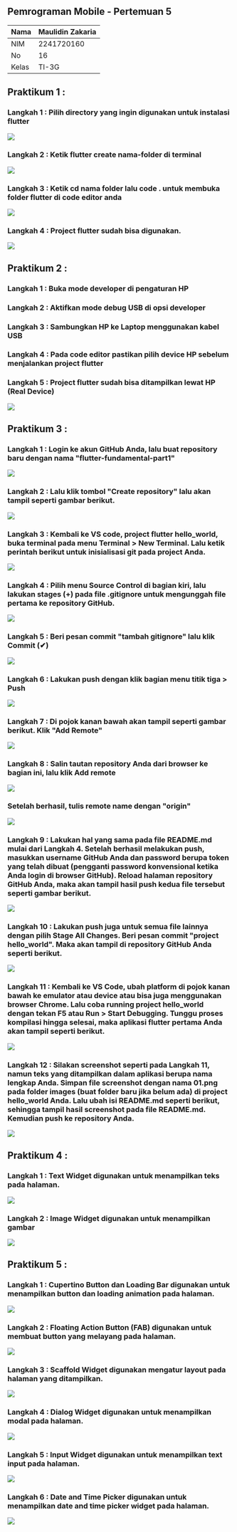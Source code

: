 ## Pemrograman Mobile - Pertemuan 5

| Nama  | Maulidin Zakaria |
| ----- | ---------------- |
| NIM   | 2241720160       |
| No    | 16               |
| Kelas | TI-3G            |

## Praktikum 1 :

### Langkah 1 : Pilih directory yang ingin digunakan untuk instalasi flutter

![](./images/Praktikum_1/Langkah1.png)

### Langkah 2 : Ketik flutter create nama-folder di terminal

![](./images/Praktikum_1/Langkah2.png)

### Langkah 3 : Ketik cd nama folder lalu code . untuk membuka folder flutter di code editor anda

![](./images/Praktikum_1/Langkah3.png)

### Langkah 4 : Project flutter sudah bisa digunakan.

![](./images/Praktikum_1/Langkah4.png)

## Praktikum 2 :

### Langkah 1 : Buka mode developer di pengaturan HP
### Langkah 2 : Aktifkan mode debug USB di opsi developer
### Langkah 3 : Sambungkan HP ke Laptop menggunakan kabel USB
### Langkah 4 : Pada code editor pastikan pilih device HP sebelum menjalankan project flutter
### Langkah 5 : Project flutter sudah bisa ditampilkan lewat HP (Real Device)

![](./images/Praktikum_2/hasil.jpg)

## Praktikum 3 :

### Langkah 1 : Login ke akun GitHub Anda, lalu buat repository baru dengan nama "flutter-fundamental-part1"

![](./images/Praktikum_3/Langkah1.png)

### Langkah 2 : Lalu klik tombol "Create repository" lalu akan tampil seperti gambar berikut.

![](./images/Praktikum_3/Langkah2.png)

### Langkah 3 : Kembali ke VS code, project flutter hello_world, buka terminal pada menu Terminal > New Terminal. Lalu ketik perintah berikut untuk inisialisasi git pada project Anda.

![](./images/Praktikum_3/Langkah3.png)

### Langkah 4 : Pilih menu Source Control di bagian kiri, lalu lakukan stages (+) pada file .gitignore untuk mengunggah file pertama ke repository GitHub.

![](./images/Praktikum_3/Langkah4.png)

### Langkah 5 : Beri pesan commit "tambah gitignore" lalu klik Commit (✔)

![](./images/Praktikum_3/Langkah5.png)

### Langkah 6 : Lakukan push dengan klik bagian menu titik tiga > Push

![](./images/Praktikum_3/Langkah6.png)

### Langkah 7 : Di pojok kanan bawah akan tampil seperti gambar berikut. Klik "Add Remote"

![](./images/Praktikum_3/Langkah7.png)

### Langkah 8 : Salin tautan repository Anda dari browser ke bagian ini, lalu klik Add remote

![](./images/Praktikum_3/Langkah8_1.png)

### Setelah berhasil, tulis remote name dengan "origin"

![](./images/Praktikum_3/Langkah8_2.png)

### Langkah 9 : Lakukan hal yang sama pada file README.md mulai dari Langkah 4. Setelah berhasil melakukan push, masukkan username GitHub Anda dan password berupa token yang telah dibuat (pengganti password konvensional ketika Anda login di browser GitHub). Reload halaman repository GitHub Anda, maka akan tampil hasil push kedua file tersebut seperti gambar berikut.

![](./images/Praktikum_3/Langkah9.png)

### Langkah 10 : Lakukan push juga untuk semua file lainnya dengan pilih Stage All Changes. Beri pesan commit "project hello_world". Maka akan tampil di repository GitHub Anda seperti berikut.

![](./images/Praktikum_3/Langkah10.png)

### Langkah 11 : Kembali ke VS Code, ubah platform di pojok kanan bawah ke emulator atau device atau bisa juga menggunakan browser Chrome. Lalu coba running project hello_world dengan tekan F5 atau Run > Start Debugging. Tunggu proses kompilasi hingga selesai, maka aplikasi flutter pertama Anda akan tampil seperti berikut.

![](./images/Praktikum_3/Langkah11.png)

### Langkah 12 : Silakan screenshot seperti pada Langkah 11, namun teks yang ditampilkan dalam aplikasi berupa nama lengkap Anda. Simpan file screenshot dengan nama 01.png pada folder images (buat folder baru jika belum ada) di project hello_world Anda. Lalu ubah isi README.md seperti berikut, sehingga tampil hasil screenshot pada file README.md. Kemudian push ke repository Anda.

![](./images/Praktikum_3/Langkah12.png)

## Praktikum 4 :

### Langkah 1 : Text Widget digunakan untuk menampilkan teks pada halaman. 

![](./images/Praktikum_4/Langkah1.png)

### Langkah 2 : Image Widget digunakan untuk menampilkan gambar 

![](./images/Praktikum_4/Langkah2.png)

## Praktikum 5 :

### Langkah 1 : Cupertino Button dan Loading Bar digunakan untuk menampilkan button dan loading animation pada halaman. 

![](./images/Praktikum_5/Langkah1.png)

### Langkah 2 : Floating Action Button (FAB) digunakan untuk membuat button yang melayang pada halaman. 

![](./images/Praktikum_5/Langkah2.png)

### Langkah 3 : Scaffold Widget digunakan mengatur layout pada halaman yang ditampilkan. 

![](./images/Praktikum_5/Langkah3.png)

### Langkah 4 : Dialog Widget digunakan untuk menampilkan modal pada halaman. 

![](./images/Praktikum_5/Langkah4.png)

### Langkah 5 : Input Widget digunakan untuk menampilkan text input pada halaman. 

![](./images/Praktikum_5/Langkah5.png)

### Langkah 6 : Date and Time Picker digunakan untuk menampilkan date and time picker widget pada halaman.

![](./images/Praktikum_5/Langkah6.png)